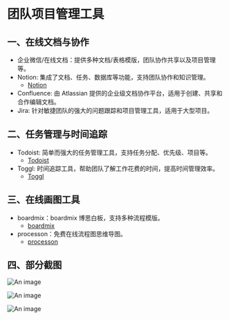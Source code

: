 # 团队项目管理工具

## 一、在线文档与协作

- 企业微信/在线文档：提供多种文档/表格模版，团队协作共享以及项目管理等。
- Notion: 集成了文档、任务、数据库等功能，支持团队协作和知识管理。
  - [Notion](https://www.notion.so/)
- Confluence: 由 Atlassian 提供的企业级文档协作平台，适用于创建、共享和合作编辑文档。
- Jira: 针对敏捷团队的强大的问题跟踪和项目管理工具，适用于大型项目。

## 二、任务管理与时间追踪

- Todoist: 简单而强大的任务管理工具，支持任务分配、优先级、项目等。
  - [Todoist](https://todoist.com/zh-CN/home)
- Toggl: 时间追踪工具，帮助团队了解工作花费的时间，提高时间管理效率。
  - [Toggl](https://toggl.com/)

## 三、在线画图工具

- boardmix：boardmix 博思白板，支持多种流程模版。
  - [boardmix](https://boardmix.cn/)
- processon：免费在线流程图思维导图。
  - [processon](https://www.processon.com/)

## 四、部分截图

![An image](/images/efficiency/excel.png)

![An image](/images/efficiency/excel-2.png)

![An image](/images/efficiency/boardmix.png)
